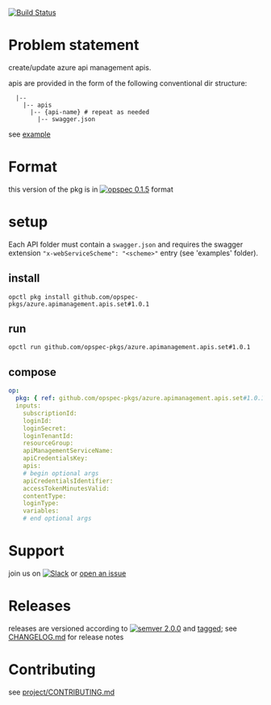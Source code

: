 [![Build Status](https://travis-ci.org/opspec-pkgs/azure.apimanagement.apis.set.svg?branch=master)](https://travis-ci.org/opspec-pkgs/azure.apimanagement.apis.set)

# Problem statement

create/update azure api management apis.

apis are provided in the form of the following conventional dir structure:
```text
  |--
    |-- apis
      |-- {api-name} # repeat as needed
        |-- swagger.json
```
see [example](example)

# Format

this version of the pkg is in
[![opspec 0.1.5](https://img.shields.io/badge/opspec-0.1.5-brightgreen.svg?colorA=6b6b6b&colorB=fc16be)](https://opspec.io/0.1.5/packages.html)
format

# setup

Each API folder must contain a `swagger.json` and requires the swagger extension `"x-webServiceScheme": "<scheme>"` entry (see 'examples' folder).

## install

```shell
opctl pkg install github.com/opspec-pkgs/azure.apimanagement.apis.set#1.0.1
```

## run

```
opctl run github.com/opspec-pkgs/azure.apimanagement.apis.set#1.0.1
```

## compose

```yaml
op:
  pkg: { ref: github.com/opspec-pkgs/azure.apimanagement.apis.set#1.0.1 }
  inputs:
    subscriptionId:
    loginId:
    loginSecret:
    loginTenantId:
    resourceGroup:
    apiManagementServiceName:
    apiCredentialsKey:
    apis:
    # begin optional args
    apiCredentialsIdentifier:
    accessTokenMinutesValid:
    contentType:
    loginType:
    variables:
    # end optional args
```

# Support

join us on
[![Slack](https://opspec-slackin.herokuapp.com/badge.svg)](https://opspec-slackin.herokuapp.com/)
or
[open an issue](https://github.com/opspec-pkgs/azure.apimanagement.apis.set/issues)

# Releases

releases are versioned according to
[![semver 2.0.0](https://img.shields.io/badge/semver-2.0.0-brightgreen.svg)](http://semver.org/spec/v2.0.0.html)
and [tagged](https://git-scm.com/book/en/v2/Git-Basics-Tagging); see
[CHANGELOG.md](CHANGELOG.md) for release notes

# Contributing

see
[project/CONTRIBUTING.md](https://github.com/opspec-pkgs/project/blob/master/CONTRIBUTING.md)
